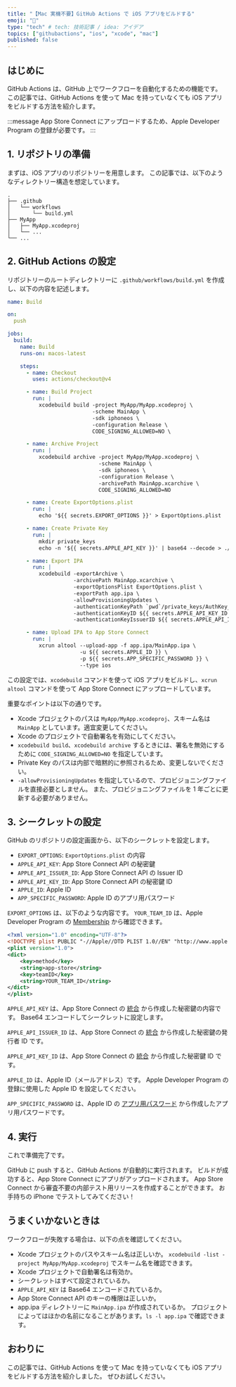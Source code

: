 ```yaml
---
title: "【Mac 実機不要】GitHub Actions で iOS アプリをビルドする"
emoji: "🦔"
type: "tech" # tech: 技術記事 / idea: アイデア
topics: ["githubactions", "ios", "xcode", "mac"]
published: false
---
```


## はじめに

GitHub Actions は、GitHub 上でワークフローを自動化するための機能です。
この記事では、GitHub Actions を使って Mac を持っていなくても iOS アプリをビルドする方法を紹介します。

:::message
App Store Connect にアップロードするため、Apple Developer Program の登録が必要です。
:::

## 1. リポジトリの準備

まずは、iOS アプリのリポジトリーを用意します。
この記事では、以下のようなディレクトリー構造を想定しています。

```
.
├── .github
│   └── workflows
│       └── build.yml
├── MyApp
│   ├── MyApp.xcodeproj
│   └── ...
└── ...
```

## 2. GitHub Actions の設定

リポジトリーのルートディレクトリーに `.github/workflows/build.yml` を作成し、以下の内容を記述します。

```yaml:build.yml
name: Build

on:
  push

jobs:          
  build:
    name: Build
    runs-on: macos-latest

    steps:
      - name: Checkout
        uses: actions/checkout@v4

      - name: Build Project
        run: |
          xcodebuild build -project MyApp/MyApp.xcodeproj \
                           -scheme MainApp \
                           -sdk iphoneos \
                           -configuration Release \
                           CODE_SIGNING_ALLOWED=NO \

      - name: Archive Project
        run: |                        
          xcodebuild archive -project MyApp/MyApp.xcodeproj \
                             -scheme MainApp \
                             -sdk iphoneos \
                             -configuration Release \
                             -archivePath MainApp.xcarchive \
                             CODE_SIGNING_ALLOWED=NO

      - name: Create ExportOptions.plist
        run: |
          echo '${{ secrets.EXPORT_OPTIONS }}' > ExportOptions.plist

      - name: Create Private Key
        run: |
          mkdir private_keys
          echo -n '${{ secrets.APPLE_API_KEY }}' | base64 --decode > ./private_keys/AuthKey_${{ secrets.APPLE_API_ISSUER_ID }}.p8

      - name: Export IPA
        run: |   
          xcodebuild -exportArchive \
                     -archivePath MainApp.xcarchive \
                     -exportOptionsPlist ExportOptions.plist \
                     -exportPath app.ipa \
                     -allowProvisioningUpdates \
                     -authenticationKeyPath `pwd`/private_keys/AuthKey_${{ secrets.APPLE_API_ISSUER_ID }}.p8 \
                     -authenticationKeyID ${{ secrets.APPLE_API_KEY_ID }} \
                     -authenticationKeyIssuerID ${{ secrets.APPLE_API_ISSUER_ID }}

      - name: Upload IPA to App Store Connect
        run: |
          xcrun altool --upload-app -f app.ipa/MainApp.ipa \
                       -u ${{ secrets.APPLE_ID }} \
                       -p ${{ secrets.APP_SPECIFIC_PASSWORD }} \
                       --type ios
```

この設定では、`xcodebuild` コマンドを使って iOS アプリをビルドし、`xcrun altool` コマンドを使って App Store Connect にアップロードしています。

重要なポイントは以下の通りです。

- Xcode プロジェクトのパスは `MyApp/MyApp.xcodeproj`、スキーム名は `MainApp` としています。適宜変更してください。
- Xcode のプロジェクトで自動署名を有効にしてください。
- `xcodebuild build`、`xcodebuild archive` するときには、署名を無効にするために `CODE_SIGNING_ALLOWED=NO` を指定しています。
- Private Key のパスは内部で暗黙的に参照されるため、変更しないでください。
- `-allowProvisioningUpdates` を指定しているので、プロビジョニングファイルを直接必要としません。
また、プロビジョニングファイルを 1 年ごとに更新する必要がありません。

## 3. シークレットの設定

GitHub のリポジトリの設定画面から、以下のシークレットを設定します。

- `EXPORT_OPTIONS`: `ExportOptions.plist` の内容
- `APPLE_API_KEY`: App Store Connect API の秘密鍵
- `APPLE_API_ISSUER_ID`: App Store Connect API の Issuer ID
- `APPLE_API_KEY_ID`: App Store Connect API の秘密鍵 ID
- `APPLE_ID`: Apple ID
- `APP_SPECIFIC_PASSWORD`: Apple ID のアプリ用パスワード

`EXPORT_OPTIONS` は、以下のような内容です。
`YOUR_TEAM_ID` は、Apple Developer Program の [Membership](https://developer.apple.com/account/) から確認できます。

```xml
<?xml version="1.0" encoding="UTF-8"?>
<!DOCTYPE plist PUBLIC "-//Apple//DTD PLIST 1.0//EN" "http://www.apple.com/DTDs/PropertyList-1.0.dtd">
<plist version="1.0">
<dict>
    <key>method</key>
    <string>app-store</string>
    <key>teamID</key>
    <string>YOUR_TEAM_ID</string>
</dict>
</plist>
```

`APPLE_API_KEY` は、App Store Connect の [統合](https://appstoreconnect.apple.com/access/integrations/api) から作成した秘密鍵の内容です。
Base64 エンコードしてシークレットに設定します。

`APPLE_API_ISSUER_ID` は、App Store Connect の [統合](https://appstoreconnect.apple.com/access/integrations/api) から作成した秘密鍵の発行者 ID です。

`APPLE_API_KEY_ID` は、App Store Connect の [統合](https://appstoreconnect.apple.com/access/integrations/api) から作成した秘密鍵 ID です。

`APPLE_ID` は、Apple ID（メールアドレス）です。
Apple Developer Program の登録に使用した Apple ID を設定してください。

`APP_SPECIFIC_PASSWORD` は、Apple ID の [アプリ用パスワード](https://appleid.apple.com/account/manage) から作成したアプリ用パスワードです。

## 4. 実行

これで準備完了です。

GitHub に push すると、GitHub Actions が自動的に実行されます。
ビルドが成功すると、App Store Connect にアプリがアップロードされます。
App Store Connect から審査不要の内部テスト用リリースを作成することができます。
お手持ちの iPhone でテストしてみてください！

## うまくいかないときは

ワークフローが失敗する場合は、以下の点を確認してください。

- Xcode プロジェクトのパスやスキーム名は正しいか。
`xcodebuild -list -project MyApp/MyApp.xcodeproj` でスキーム名を確認できます。
- Xcode プロジェクトで自動署名は有効か。
- シークレットはすべて設定されているか。
- `APPLE_API_KEY` は Base64 エンコードされているか。
- App Store Connect API のキーの権限は正しいか。
- app.ipa ディレクトリーに `MainApp.ipa` が作成されているか。
プロジェクトによってはほかの名前になることがあります。`ls -l app.ipa` で確認できます。

## おわりに

この記事では、GitHub Actions を使って Mac を持っていなくても iOS アプリをビルドする方法を紹介しました。
ぜひお試しください。

